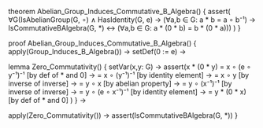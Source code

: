 theorem Abelian_Group_Induces_Commutative_B_Algebra() {
  assert(
    ∀G(IsAbelianGroup(G, ∘) ∧ HasIdentity(G, e) →
    (∀a,b ∈ G: a * b = a ∘ b⁻¹) →
    IsCommutativeBAlgebra(G, *) ↔
    (∀a,b ∈ G: a * (0 * b) = b * (0 * a)))
  )
}

proof Abelian_Group_Induces_Commutative_B_Algebra() {
  apply(Group_Induces_B_Algebra()) →
  setDef(0 := e) →
  
  lemma Zero_Commutativity() {
    setVar(x,y: G) →
    assert(x * (0 * y) 
      = x ∘ (e ∘ y⁻¹)⁻¹     [by def of * and 0] →
      = x ∘ (y⁻¹)⁻¹         [by identity element] →
      = x ∘ y               [by inverse of inverse] →
      = y ∘ x               [by abelian property] →
      = y ∘ (x⁻¹)⁻¹         [by inverse of inverse] →
      = y ∘ (e ∘ x⁻¹)⁻¹     [by identity element] →
      = y * (0 * x)         [by def of * and 0]
    )
  } →
  
  apply(Zero_Commutativity()) →
  assert(IsCommutativeBAlgebra(G, *))
}